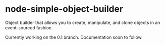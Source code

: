 # node-simple-object-builder
Object builder that allows you to create, manipulate, and clone objects in an event-sourced fashion.

Currently working on the 0.1 branch. Documentation soon to follow.
